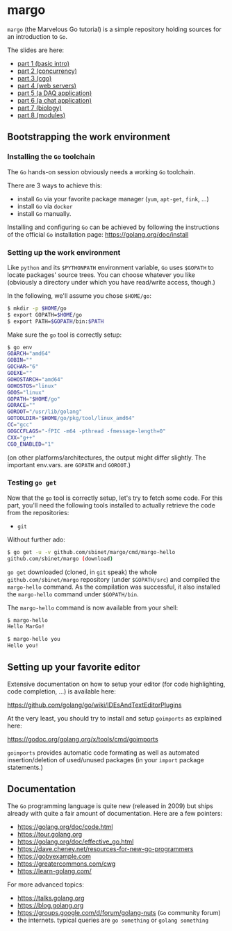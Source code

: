 margo
=====

`margo` (the Marvelous Go tutorial) is a simple repository holding sources for an introduction to `Go`.

The slides are here:

- [part 1 (basic intro)](https://talks.godoc.org/github.com/sbinet/margo/part-1/talk.slide)
- [part 2 (concurrency)](https://talks.godoc.org/github.com/sbinet/margo/part-2/talk.slide)
- [part 3 (cgo)](https://talks.godoc.org/github.com/sbinet/margo/part-3/talk.slide)
- [part 4 (web servers)](https://talks.godoc.org/github.com/sbinet/margo/part-4/talk.slide)
- [part 5 (a DAQ application)](https://talks.godoc.org/github.com/sbinet/margo/part-5/talk.slide)
- [part 6 (a chat application)](https://talks.godoc.org/github.com/sbinet/margo/part-6/talk.slide)
- [part 7 (biology)](https://talks.godoc.org/github.com/sbinet/margo/part-7/talk.slide)
- [part 8 (modules)](https://talks.godoc.org/github.com/sbinet/margo/part-8/talk.slide)

## Bootstrapping the work environment

### Installing the `Go` toolchain

The `Go` hands-on session obviously needs a working `Go` toolchain.

There are 3 ways to achieve this:
- install `Go` via your favorite package manager (`yum`, `apt-get`, `fink`, ...)
- install `Go` via `docker`
- install `Go` manually.

Installing and configuring `Go` can be achieved by following the instructions of the official `Go` installation page: https://golang.org/doc/install

### Setting up the work environment

Like `python` and its `$PYTHONPATH` environment variable, `Go` uses
`$GOPATH` to locate packages' source trees.
You can choose whatever you like (obviously a directory under which
you have read/write access, though.)

In the following, we'll assume you chose `$HOME/go`:

```sh
$ mkdir -p $HOME/go
$ export GOPATH=$HOME/go
$ export PATH=$GOPATH/bin:$PATH
```

Make sure the `go` tool is correctly setup:

```sh
$ go env
GOARCH="amd64"
GOBIN=""
GOCHAR="6"
GOEXE=""
GOHOSTARCH="amd64"
GOHOSTOS="linux"
GOOS="linux"
GOPATH="$HOME/go"
GORACE=""
GOROOT="/usr/lib/golang"
GOTOOLDIR="$HOME/go/pkg/tool/linux_amd64"
CC="gcc"
GOGCCFLAGS="-fPIC -m64 -pthread -fmessage-length=0"
CXX="g++"
CGO_ENABLED="1"
```

(on other platforms/architectures, the output might differ
slightly. The important env.vars. are `GOPATH` and `GOROOT`.)

### Testing `go get`

Now that the `go` tool is correctly setup, let's try to fetch some
code.
For this part, you'll need the following tools installed to actually retrieve the code from the repositories:

- `git`

Without further ado:

```sh
$ go get -u -v github.com/sbinet/margo/cmd/margo-hello
github.com/sbinet/margo (download)
```

`go get` downloaded (cloned, in `git` speak) the whole
`github.com/sbinet/margo` repository (under `$GOPATH/src`) and
compiled the `margo-hello` command.
As the compilation was successful, it also installed the `margo-hello`
command under `$GOPATH/bin`.

The `margo-hello` command is now available from your shell:

```sh
$ margo-hello
Hello MarGo!

$ margo-hello you
Hello you!
```

## Setting up your favorite editor

Extensive documentation on how to setup your editor (for code
highlighting, code completion, ...) is available here:

 https://github.com/golang/go/wiki/IDEsAndTextEditorPlugins
 
At the very least, you should try to install and setup `goimports` as
explained here:

 https://godoc.org/golang.org/x/tools/cmd/goimports

`goimports` provides automatic code formating as well as automated
insertion/deletion of used/unused packages (in your `import` package
statements.)

## Documentation

The `Go` programming language is quite new (released in 2009) but
ships already with quite a fair amount of documentation.
Here are a few pointers:

- https://golang.org/doc/code.html
- https://tour.golang.org
- https://golang.org/doc/effective_go.html
- https://dave.cheney.net/resources-for-new-go-programmers
- https://gobyexample.com
- https://greatercommons.com/cwg
- https://learn-golang.com/

For more advanced topics:

- https://talks.golang.org
- https://blog.golang.org
- https://groups.google.com/d/forum/golang-nuts (`Go` community forum)
- the internets. typical queries are `go something` or `golang something`
